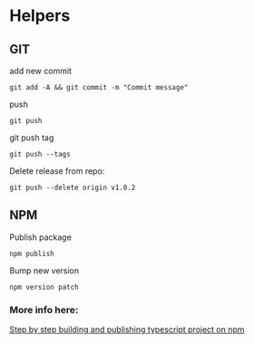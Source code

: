# Helpers

## GIT
add new commit
```
git add -A && git commit -m "Commit message"
```


push
```
git push
```


git push tag
```
git push --tags
```


Delete release from repo:
```
git push --delete origin v1.0.2
```


## NPM

Publish package
```
npm publish
```

Bump new version
```
npm version patch
```

### More info here:
[Step by step building and publishing typescript project on npm](https://itnext.io/step-by-step-building-and-publishing-an-npm-typescript-package-44fe7164964c)